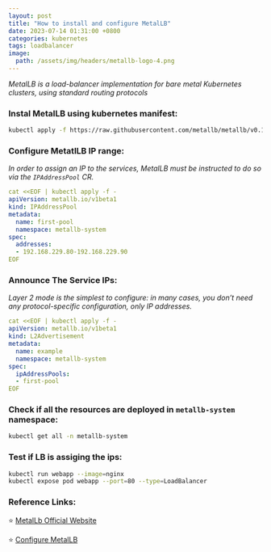 ```yaml
---
layout: post
title: "How to install and configure MetalLB"
date: 2023-07-14 01:31:00 +0800
categories: kubernetes
tags: loadbalancer
image:
  path: /assets/img/headers/metallb-logo-4.png
---
```


*MetalLB is a load-balancer implementation for bare metal Kubernetes clusters, using standard routing protocols*

### Instal MetalLB using kubernetes manifest: 

```bash
kubectl apply -f https://raw.githubusercontent.com/metallb/metallb/v0.13.10/config/manifests/metallb-native.yaml
```

### Configure MetatlLB IP range:

*In order to assign an IP to the services, MetalLB must be instructed to do so via the `IPAddressPool` CR.*

```yml
cat <<EOF | kubectl apply -f -
apiVersion: metallb.io/v1beta1
kind: IPAddressPool
metadata:
  name: first-pool
  namespace: metallb-system
spec:
  addresses:
  - 192.168.229.80-192.168.229.90
EOF
```

### Announce The Service IPs:

*Layer 2 mode is the simplest to configure: in many cases, you don’t need any protocol-specific configuration, only IP addresses.*

```yaml
cat <<EOF | kubectl apply -f -
apiVersion: metallb.io/v1beta1
kind: L2Advertisement
metadata:
  name: example
  namespace: metallb-system
spec:
  ipAddressPools:
  - first-pool
EOF
```

### Check if all the resources are deployed in `metallb-system` namespace:

```bash
kubectl get all -n metallb-system
```

### Test if LB is assiging the ips:

```bash
kubectl run webapp --image=nginx
kubectl expose pod webapp --port=80 --type=LoadBalancer
```
### Reference Links:

⭐ [MetalLb Official Website](https://metallb.org/installation/)

⭐ [Configure MetalLB](https://metallb.org/configuration/)
